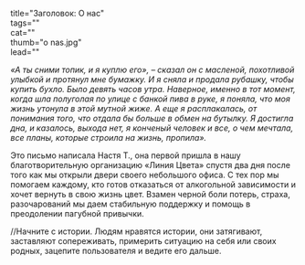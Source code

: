 title="Заголовок: О нас"  
tags=""  
cat=""  
thumb="o nas.jpg"  
lead=""  

_«А ты сними топик, и я куплю его», – сказал он с масленой, похотливой улыбкой и протянул мне бумажку. И я сняла и продала рубашку, чтобы купить бухло. Было девять часов утра. Наверное, именно в тот момент, когда шла полуголая по улице с банкой пива в руке, я поняла, что моя жизнь утонула в этой мутной жиже. А еще я расплакалась, от понимания того, что отдала бы больше в обмен на бутылку. Я достигла дна, и казалось, выхода нет, я конченый человек и все, о чем мечтала, все планы, которые строила на жизнь, пропила»._

Это письмо написала Настя Т., она первой пришла в нашу благотворительную организацию «Линия Цвета» спустя два дня после того как мы открыли двери своего небольшого офиса. С тех пор мы помогаем каждому, кто готов отказаться от алкогольной зависимости и хочет вернуть в свою жизнь цвет. Взамен черной боли потерь, страха, разочарований мы даем стабильную поддержку и помощь в преодолении пагубной привычки.

//Начните с истории. Людям нравятся истории, они затягивают, заставляют сопереживать, примерить ситуацию на себя или своих родных, зацепите пользователя и ведите его дальше.
